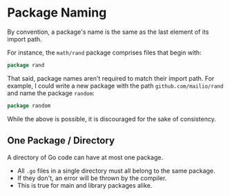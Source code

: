 # Package Naming

By convention, a package's name is the same as the last element of its import path.

For instance, the `math/rand` package comprises files that begin with:

```go
package rand
```

That said, package names aren't required to match their import path. For example, I could write a new package with the path `github.com/mailio/rand` and name the package `random`:

```go
package random
```

While the above is possible, it is discouraged for the sake of consistency.

## One Package / Directory

A directory of Go code can have at most one package.

- All `.go` files in a single directory must all belong to the same package.
- If they don't, an error will be thrown by the compiler.
- This is true for main and library packages alike.
